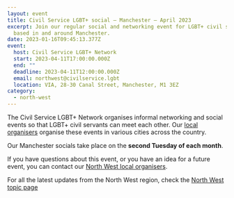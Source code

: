 ```yaml
---
layout: event
title: Civil Service LGBT+ social – Manchester – April 2023
excerpt: Join our regular social and networking event for LGBT+ civil servants
  based in and around Manchester.
date: 2023-01-16T09:45:13.377Z
event:
  host: Civil Service LGBT+ Network
  start: 2023-04-11T17:00:00.000Z
  end: ""
  deadline: 2023-04-11T12:00:00.000Z
  email: northwest@civilservice.lgbt
  location: VIA, 28-30 Canal Street, Manchester, M1 3EZ
category:
  - north-west
---
```

The Civil Service LGBT+ Network organises informal networking and social events so that LGBT+ civil servants can meet each other. Our [local organisers](/team) organise these events in various cities across the country.

Our Manchester socials take place on the **second Tuesday of each month**. 

If you have questions about this event, or you have an idea for a future event, you can contact our [North West local organisers](mailto:northwest@civilservice.lgbt).

For all the latest updates from the North West region, check the [North West topic page](/topic/north-west)